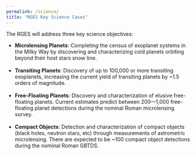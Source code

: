 ```yaml
---
permalink: /science/
title: "RGES Key Science Cases"
---
```


The RGES will address three key science objectives:

* **Microlensing Planets**: Completing the census of exoplanet systems in the Milky Way by discovering and characterizing
cold planets orbiting beyond their host stars snow line.
&nbsp;  
&nbsp;  
* **Transiting Planets**: Discovery of up to 100,000 or more transiting exoplanets, increasing the current yield of transiting
planets by ~1.5 orders of magnitude.
&nbsp;  
&nbsp;  
* **Free-Floating Planets**: Discovery and characterization of elusive free-floating planets. Current estimates predict between
200&mdash;1,000 free-floating planet detections during the nominal Roman microlensing survey.
&nbsp;  
&nbsp;  
* **Compact Objects**: Detection and characterization of compact objects (black holes, neutron stars, etc) through measurements 
of astrometric microlensing. There are expected to be ~100 compact object detections during the nominal Roman GBTDS.




